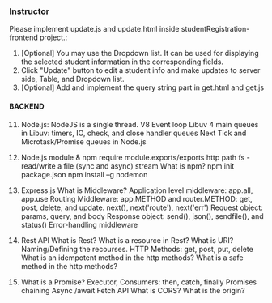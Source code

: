 ### Instructor

Please implement update.js and update.html inside studentRegistration-frontend project.:

1. [Optional] You may use the Dropdown list. It can be used for displaying the selected student information in the corresponding fields.
2. Click "Update" button to edit a student info and make updates to server side, Table, and Dropdown list.
3. [Optional] Add and implement the query string part in get.html and get.js

#### BACKEND
11. Node.js:
    NodeJS is a single thread.
    V8
    Event loop
    Libuv
    4 main queues in Libuv: timers, IO, check, and close handler queues
    Next Tick and Microtask/Promise queues in Node.js

12. Node.js module & npm
    require
    module.exports/exports
    http
    path
    fs - read/write a file (sync and async)
    stream
    What is npm?
    npm init
    package.json
    npm install –g nodemon


13. Express.js
    What is Middleware?
    Application level middleware: app.all, app.use
    Routing Middleware: app.METHOD and router.METHOD: get, post, delete, and update.
    next(), next('route'), next('err')
    Request object: params, query, and  body
    Response object: send(), json(), sendfile(), and status()
    Error-handling middleware

14. Rest API
    What is Rest? What is a resource in Rest? What is URI?
    Naming/Defining the recourses.
    HTTP Methods: get, post, put, delete
    What is an idempotent method in the http methods?
    What is a safe method in the http methods?

15. What is a Promise? Executor, Consumers: then, catch, finally
    Promises chaining
    Async /await
    Fetch API
    What is CORS? What is the origin? 